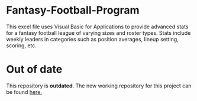 # Fantasy-Football-Program
This excel file uses Visual Basic for Applications to provide advanced stats for a fantasy football league of varying sizes and roster types. Stats include weekly leaders in categories such as position averages, lineup setting, scoring, etc.

# Out of date
This repository is **outdated**. The new working repository for this project can be found [here.](https://github.com/DesiPilla/espn-api-v3)
